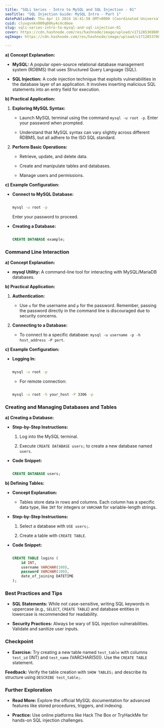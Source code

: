 ```yaml
---
title: "SQLi Series - Intro to MySQL and SQL Injection - 01"
seoTitle: "SQL Injection Guide: MySQL Intro - Part 1"
datePublished: Thu Apr 11 2024 16:41:58 GMT+0000 (Coordinated Universal Time)
cuid: cluvgvnkn000q08ky4c4cdmoe
slug: sqli-series-intro-to-mysql-and-sql-injection-01
cover: https://cdn.hashnode.com/res/hashnode/image/upload/v1712853698091/72330b65-ef8e-4ad5-bb1d-4540e749253c.png
ogImage: https://cdn.hashnode.com/res/hashnode/image/upload/v1712853708207/bc60e23b-3206-4a1d-a465-e533e584ff1e.png

---
```


**a) Concept Explanation:**

* **MySQL:** A popular open-source relational database management system (RDBMS) that uses Structured Query Language (SQL).
    
* **SQL Injection:** A code injection technique that exploits vulnerabilities in the database layer of an application. It involves inserting malicious SQL statements into an entry field for execution.
    

**b) Practical Application:**

1. **Exploring MySQL Syntax:**
    
    * Launch MySQL terminal using the command `mysql -u root -p`. Enter your password when prompted.
        
    * Understand that MySQL syntax can vary slightly across different RDBMS, but all adhere to the ISO SQL standard.
        
2. **Perform Basic Operations:**
    
    * Retrieve, update, and delete data.
        
    * Create and manipulate tables and databases.
        
    * Manage users and permissions.
        

**c) Example Configuration:**

* **Connect to MySQL Database:**
    
    ```bash
    
    mysql -u root -p
    
    ```
    
    Enter your password to proceed.
    
* **Creating a Database:**
    
    ```sql
    
    CREATE DATABASE example;
    
    ```
    

### Command Line Interaction

**a) Concept Explanation:**

* **mysql Utility:** A command-line tool for interacting with MySQL/MariaDB databases.
    

**b) Practical Application:**

1. **Authentication:**
    
    * Use `u` for the username and `p` for the password. Remember, passing the password directly in the command line is discouraged due to security concerns.
        
2. **Connecting to a Database:**
    
    * To connect to a specific database: `mysql -u username -p -h host_address -P port`.
        

**c) Example Configuration:**

* **Logging In:**
    
    ```bash
    
    mysql -u root -p
    
    ```
    
    * For remote connection:
        
    
    ```bash
    
    mysql -u root -h your_host -P 3306 -p
    
    ```
    

### **Creating and Managing Databases and Tables**

**a) Creating a Database:**

* **Step-by-Step Instructions:**
    
    1. Log into the MySQL terminal.
        
    2. Execute `CREATE DATABASE users;` to create a new database named `users`.
        
* **Code Snippet:**
    
    ```sql
    
    CREATE DATABASE users;
    
    ```
    

**b) Defining Tables:**

* **Concept Explanation:**
    
    * Tables store data in rows and columns. Each column has a specific data type, like `INT` for integers or `VARCHAR` for variable-length strings.
        
* **Step-by-Step Instructions:**
    
    1. Select a database with `USE users;`.
        
    2. Create a table with `CREATE TABLE`.
        
* **Code Snippet:**
    
    ```sql
    
    CREATE TABLE logins (
        id INT,
        username VARCHAR(100),
        password VARCHAR(100),
        date_of_joining DATETIME
    );
    
    ```
    

### **Best Practices and Tips**

* **SQL Statements:** While not case-sensitive, writing SQL keywords in uppercase (e.g., `SELECT`, `CREATE TABLE`) and database entities in lowercase is recommended for readability.
    
* **Security Practices:** Always be wary of SQL injection vulnerabilities. Validate and sanitize user inputs.
    

### **Checkpoint**

* **Exercise:** Try creating a new table named `test_table` with columns `test_id` (INT) and `test_name` (VARCHAR(50)). Use the `CREATE TABLE` statement.
    

**Feedback:** Verify the table creation with `SHOW TABLES;` and describe its structure using `DESCRIBE test_table;`.

### **Further Exploration**

* **Read More:** Explore the official MySQL documentation for advanced features like stored procedures, triggers, and indexing.
    
* **Practice:** Use online platforms like Hack The Box or TryHackMe for hands-on SQL injection challenges.